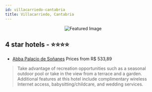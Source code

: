 ```yaml
---
id: villacarriedo-cantabria
title: Villacarriedo, Cantabria
---
```


<center><img src="https://i.travelapi.com/hotels/2000000/1180000/1175200/1175143/3d8fecd5_z.jpg" alt="Featured Image" /></center>


##  4 star hotels - ⭐️⭐️⭐️⭐️

-    [Abba Palacio de Soñanes](https://us.hurb.com/hotels/villacarriedo/abba-palacio-de-sonanes-JNP-JP053646?cmp=18055) Prices from R$ 533,89
   > Take advantage of recreation opportunities such as a seasonal outdoor pool or take in the view from a terrace and a garden. Additional features at this hotel include complimentary wireless Internet access, babysitting/childcare, and wedding services.
